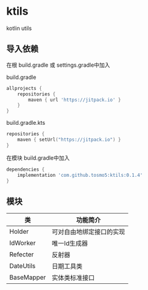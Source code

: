# ktils

kotlin utils

## 导入依赖

在根 build.gradle 或 settings.gradle中加入

build.gradle
```groovy
allprojects {
    repositories {
        maven { url 'https://jitpack.io' }
    }
}
```

build.gradle.kts
```kotlin
repositories {
    maven { setUrl("https://jitpack.io") }
}
```

在模块 build.gradle中加入

```groovy
dependencies {
    implementation 'com.github.tosmo5:ktils:0.1.4'
}
```

## 模块
| 类          | 功能简介         |
|------------|--------------|
| Holder     | 可对自由地绑定接口的实现 |
| IdWorker   | 唯一Id生成器      |
| Refecter   | 反射器          |
| DateUtils  | 日期工具类        |
| BaseMapper | 实体类标准接口      |
